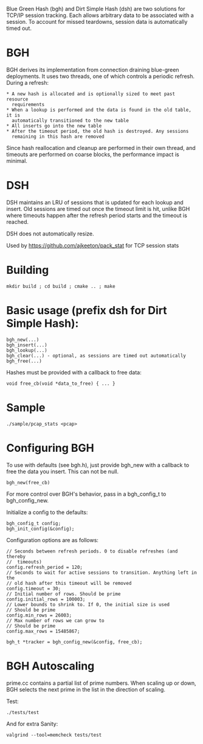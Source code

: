 
Blue Green Hash (bgh) and Dirt Simple Hash (dsh) are two solutions for 
TCP/IP session tracking. Each allows arbitrary data to be associated with
a session. To account for missed teardowns, session data is automatically
timed out. 

# BGH

BGH derives its implementation from connection draining blue-green deployments.
It uses two threads, one of which controls a periodic refresh. During a 
refresh:

    * A new hash is allocated and is optionally sized to meet past resource 
      requirements
    * When a lookup is performed and the data is found in the old table, it is
      automatically transitioned to the new table
    * All inserts go into the new table
    * After the timeout period, the old hash is destroyed. Any sessions 
      remaining in this hash are removed

Since hash reallocation and cleanup are performed in their own thread, and 
timeouts are performed on coarse blocks, the performance impact is minimal.

# DSH

DSH maintains an LRU of sessions that is updated for each lookup and insert. 
Old sessions are timed out once the timeout limit is hit, unlike BGH where 
timeouts happen after the refresh period starts and the timeout is reached.

DSH does not automatically resize.

Used by https://github.com/ajkeeton/pack_stat for TCP session stats

# Building

    mkdir build ; cd build ; cmake .. ; make
    
# Basic usage (prefix dsh for Dirt Simple Hash):

    bgh_new(...)
    bgh_insert(...)
    bgh_lookup(...)
    bgh_clear(...) - optional, as sessions are timed out automatically
    bgh_free(...)
 
Hashes must be provided with a callback to free data:

    void free_cb(void *data_to_free) { ... }

# Sample

    ./sample/pcap_stats <pcap>

# Configuring BGH

To use with defaults (see bgh.h), just provide bgh_new with a callback to free
the data you insert. This can not be null.

    bgh_new(free_cb)

For more control over BGH's behavior, pass in a bgh_config_t to bgh_config_new. 

Initialize a config to the defaults:

    bgh_config_t config;
    bgh_init_config(&config);

Configuration options are as follows:

    // Seconds between refresh periods. 0 to disable refreshes (and thereby
    //  timeouts)
    config.refresh_period = 120; 
    // Seconds to wait for active sessions to transition. Anything left in the
    // old hash after this timeout will be removed
    config.timeout = 30;
    // Initial number of rows. Should be prime
    config.initial_rows = 100003;
    // Lower bounds to shrink to. If 0, the initial size is used
    // Should be prime
    config.min_rows = 26003;
    // Max number of rows we can grow to
    // Should be prime
    config.max_rows = 15485867;

    bgh_t *tracker = bgh_config_new(&config, free_cb);

# BGH Autoscaling

prime.cc contains a partial list of prime numbers. When scaling up or down, BGH
selects the next prime in the list in the direction of scaling.


Test:

    ./tests/test

And for extra Sanity:

    valgrind --tool=memcheck tests/test

